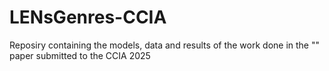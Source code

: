 # LENsGenres-CCIA
Reposiry containing the models, data and results of the work done in the "" paper submitted to the CCIA 2025
